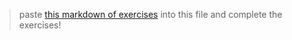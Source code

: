 > paste [this markdown of exercises](https://raw.githubusercontent.com/janke-learning/function-exercises/master/reference-type-arguments.md) into this file and complete the exercises!
